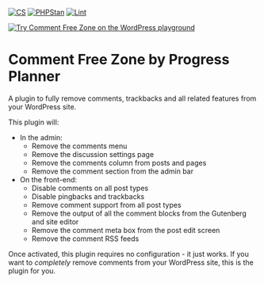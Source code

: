 [![CS](https://github.com/ProgressPlanner/comment-free-zone/actions/workflows/cs.yml/badge.svg)](https://github.com/ProgressPlanner/comment-free-zone/actions/workflows/cs.yml)
[![PHPStan](https://github.com/ProgressPlanner/comment-free-zone/actions/workflows/phpstan.yml/badge.svg)](https://github.com/ProgressPlanner/comment-free-zone/actions/workflows/phpstan.yml)
[![Lint](https://github.com/ProgressPlanner/comment-free-zone/actions/workflows/lint.yml/badge.svg)](https://github.com/ProgressPlanner/comment-free-zone/actions/workflows/lint.yml)

[![Try Comment Free Zone on the WordPress playground](https://img.shields.io/badge/Try%20Comment%20Free%20Zone%20on%20the%20WordPress%20Playground-%23117AC9.svg?style=for-the-badge&logo=WordPress&logoColor=ddd)](https://playground.wordpress.net/#{"landingPage":"/wp-admin/","features":{"networking":true},"login":true,"plugins":["https://github-proxy.com/proxy/?repo=ProgressPlanner/comment-free-zone"],"steps":[{"step":"defineWpConfigConsts","consts":{"IS_PLAYGROUND_PREVIEW":true}}]})

# Comment Free Zone by Progress Planner

A plugin to fully remove comments, trackbacks and all related features from your WordPress site.

This plugin will:

* In the admin:
    * Remove the comments menu
    * Remove the discussion settings page
    * Remove the comments column from posts and pages
    * Remove the comment section from the admin bar
* On the front-end:
    * Disable comments on all post types
    * Disable pingbacks and trackbacks
    * Remove comment support from all post types
    * Remove the output of all the comment blocks from the Gutenberg and site editor
    * Remove the comment meta box from the post edit screen
    * Remove the comment RSS feeds

Once activated, this plugin requires no configuration - it just works. If you want to _completely_ remove comments from your WordPress site, this is the plugin for you.
